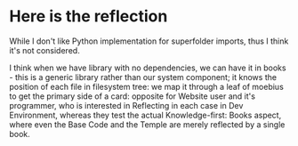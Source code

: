 # Here is the reflection

While I don't like Python implementation for superfolder imports, thus I think it's not considered.

I think when we have library with no dependencies, we can have it in books - this is a generic library rather than our system component; it knows the position of each file in filesystem tree: we map it through a leaf of moebius to get the primary side of a card: opposite for Website user and it's programmer, who is interested in Reflecting in each case in Dev Environment, whereas they test the actual Knowledge-first: Books aspect, where even the Base Code and the Temple are merely reflected by a single book.